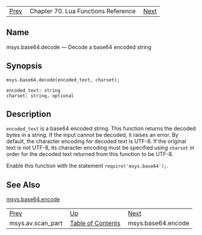 |     |     |     |
| --- | --- | --- |
| [Prev](lua.ref.msys.av.scan_part)  | Chapter 70. Lua Functions Reference |  [Next](lua.ref.msys.base64.encode) |

<a name="lua.ref.msys.base64.decode"></a>
## Name

msys.base64.decode — Decode a base64 encoded string

<a name="idp17565776"></a>
## Synopsis

`msys.base64.decode(encoded_text, charset);`

```
encoded_text: string
charset: string, optional
```
<a name="idp17568800"></a>
## Description

`encoded_text` is a base64 encoded string. This function returns the decoded bytes in a string. If the input cannot be decoded, it raises an error. By default, the character encoding for decoded text is UTF-8\. If the original text is not UTF-8, its character encoding must be specified using `charset` in order for the decoded text returned from this function to be UTF-8.

Enable this function with the statement `require('msys.base64');`.

<a name="idp17572800"></a>
## See Also

[msys.base64.encode](lua.ref.msys.base64.encode "msys.base64.encode")

|     |     |     |
| --- | --- | --- |
| [Prev](lua.ref.msys.av.scan_part)  | [Up](lua.function.details) |  [Next](lua.ref.msys.base64.encode) |
| msys.av.scan_part  | [Table of Contents](index) |  msys.base64.encode |


